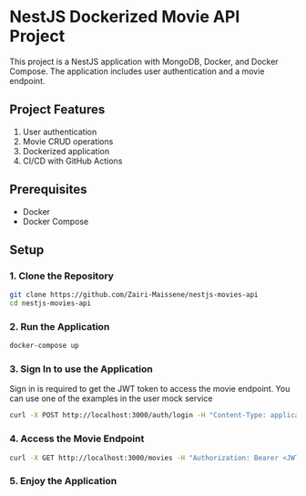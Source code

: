 # NestJS Dockerized Movie API Project

This project is a NestJS application with MongoDB, Docker, and Docker Compose. The application includes user authentication and a movie endpoint.

## Project Features
1. User authentication
2. Movie CRUD operations
3. Dockerized application
4. CI/CD with GitHub Actions

## Prerequisites
- Docker
- Docker Compose

## Setup

### 1. Clone the Repository

```sh
git clone https://github.com/Zairi-Maissene/nestjs-movies-api
cd nestjs-movies-api
````

### 2. Run the Application

```sh
docker-compose up
```

### 3. Sign In to use the Application
Sign in is required to get the JWT token to access the movie endpoint.
You can use one of the examples in the user mock service
```sh
curl -X POST http://localhost:3000/auth/login -H "Content-Type: application/json" -d '{"username": "john", "password": "changeme"}'
```

### 4. Access the Movie Endpoint

```sh
curl -X GET http://localhost:3000/movies -H "Authorization: Bearer <JWT_TOKEN>" -H "Content-Type: application/json"
```
### 5. Enjoy the Application
